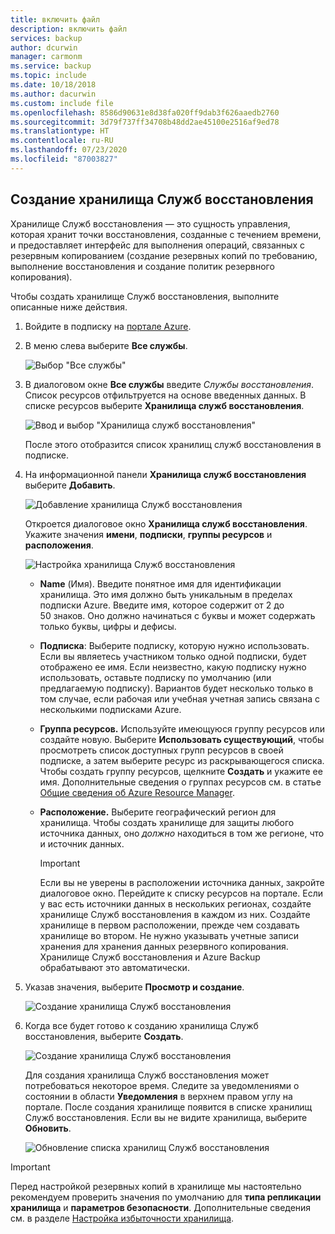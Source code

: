 ```yaml
---
title: включить файл
description: включить файл
services: backup
author: dcurwin
manager: carmonm
ms.service: backup
ms.topic: include
ms.date: 10/18/2018
ms.author: dacurwin
ms.custom: include file
ms.openlocfilehash: 8586d90631e8d38fa020ff9dab3f626aaedb2760
ms.sourcegitcommit: 3d79f737ff34708b48dd2ae45100e2516af9ed78
ms.translationtype: HT
ms.contentlocale: ru-RU
ms.lasthandoff: 07/23/2020
ms.locfileid: "87003827"
---
```

## <a name="create-a-recovery-services-vault"></a>Создание хранилища Служб восстановления

Хранилище Служб восстановления — это сущность управления, которая хранит точки восстановления, созданные с течением времени, и предоставляет интерфейс для выполнения операций, связанных с резервным копированием (создание резервных копий по требованию, выполнение восстановления и создание политик резервного копирования).

Чтобы создать хранилище Служб восстановления, выполните описанные ниже действия.

1. Войдите в подписку на [портале Azure](https://portal.azure.com/).

1. В меню слева выберите **Все службы**.

    ![Выбор "Все службы"](./media/backup-create-rs-vault/click-all-services.png)

1. В диалоговом окне **Все службы** введите *Службы восстановления*. Список ресурсов отфильтруется на основе введенных данных. В списке ресурсов выберите **Хранилища служб восстановления**.

    ![Ввод и выбор "Хранилища служб восстановления"](./media/backup-create-rs-vault/all-services.png)

    После этого отобразится список хранилищ служб восстановления в подписке.

1. На информационной панели **Хранилища служб восстановления** выберите **Добавить**.

    ![Добавление хранилища Служб восстановления](./media/backup-create-rs-vault/add-button-create-vault.png)

    Откроется диалоговое окно **Хранилища служб восстановления**. Укажите значения **имени**, **подписки**, **группы ресурсов** и **расположения**.

    ![Настройка хранилища Служб восстановления](./media/backup-create-rs-vault/create-new-vault-dialog.png)

   - **Name** (Имя). Введите понятное имя для идентификации хранилища. Это имя должно быть уникальным в пределах подписки Azure. Введите имя, которое содержит от 2 до 50 знаков. Оно должно начинаться с буквы и может содержать только буквы, цифры и дефисы.
   - **Подписка**: Выберите подписку, которую нужно использовать. Если вы являетесь участником только одной подписки, будет отображено ее имя. Если неизвестно, какую подписку нужно использовать, оставьте подписку по умолчанию (или предлагаемую подписку). Вариантов будет несколько только в том случае, если рабочая или учебная учетная запись связана с несколькими подписками Azure.
   - **Группа ресурсов.** Используйте имеющуюся группу ресурсов или создайте новую. Выберите **Использовать существующий**, чтобы просмотреть список доступных групп ресурсов в своей подписке, а затем выберите ресурс из раскрывающегося списка. Чтобы создать группу ресурсов, щелкните **Создать** и укажите ее имя. Дополнительные сведения о группах ресурсов см. в статье [Общие сведения об Azure Resource Manager](../articles/azure-resource-manager/management/overview.md).
   - **Расположение.** Выберите географический регион для хранилища. Чтобы создать хранилище для защиты любого источника данных, оно *должно* находиться в том же регионе, что и источник данных.

      > [!IMPORTANT]
      > Если вы не уверены в расположении источника данных, закройте диалоговое окно. Перейдите к списку ресурсов на портале. Если у вас есть источники данных в нескольких регионах, создайте хранилище Служб восстановления в каждом из них. Создайте хранилище в первом расположении, прежде чем создавать хранилище во втором. Не нужно указывать учетные записи хранения для хранения данных резервного копирования. Хранилище Служб восстановления и Azure Backup обрабатывают это автоматически.
      >
      >

1. Указав значения, выберите **Просмотр и создание**.

    ![Создание хранилища Служб восстановления](./media/backup-create-rs-vault/review-and-create.png)

1. Когда все будет готово к созданию хранилища Служб восстановления, выберите **Создать**.

    ![Создание хранилища Служб восстановления](./media/backup-create-rs-vault/click-create-button.png)

    Для создания хранилища Служб восстановления может потребоваться некоторое время. Следите за уведомлениями о состоянии в области **Уведомления** в верхнем правом углу на портале. После создания хранилище появится в списке хранилищ Служб восстановления. Если вы не видите хранилища, выберите **Обновить**.

     ![Обновление списка хранилищ Служб восстановления](./media/backup-create-rs-vault/refresh-button.png)

>[!IMPORTANT]
> Перед настройкой резервных копий в хранилище мы настоятельно рекомендуем проверить значения по умолчанию для **типа репликации хранилища** и **параметров безопасности**. Дополнительные сведения см. в разделе [Настройка избыточности хранилища](https://docs.microsoft.com/azure/backup/backup-create-rs-vault#set-storage-redundancy).

